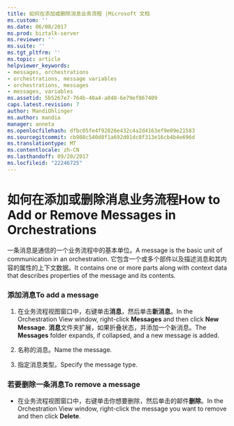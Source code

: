```yaml
---
title: 如何在添加或删除消息业务流程 |Microsoft 文档
ms.custom: ''
ms.date: 06/08/2017
ms.prod: biztalk-server
ms.reviewer: ''
ms.suite: ''
ms.tgt_pltfrm: ''
ms.topic: article
helpviewer_keywords:
- messages, orchestrations
- orchestrations, message variables
- orchestrations, messages
- messages, variables
ms.assetid: 5b5267e7-764b-40a4-a848-6e79ef867409
caps.latest.revision: 7
author: MandiOhlinger
ms.author: mandia
manager: anneta
ms.openlocfilehash: dfbc05fe4f92826e432c4a2d4163ef9e09e21583
ms.sourcegitcommit: cb908c540d8f1a692d01dc8f313e16cb4b4e696d
ms.translationtype: MT
ms.contentlocale: zh-CN
ms.lasthandoff: 09/20/2017
ms.locfileid: "22246725"
---
```

# <a name="how-to-add-or-remove-messages-in-orchestrations"></a><span data-ttu-id="70ea0-102">如何在添加或删除消息业务流程</span><span class="sxs-lookup"><span data-stu-id="70ea0-102">How to Add or Remove Messages in Orchestrations</span></span>
<span data-ttu-id="70ea0-103">一条消息是通信的一个业务流程中的基本单位。</span><span class="sxs-lookup"><span data-stu-id="70ea0-103">A message is the basic unit of communication in an orchestration.</span></span> <span data-ttu-id="70ea0-104">它包含一个或多个部件以及描述消息和其内容的属性的上下文数据。</span><span class="sxs-lookup"><span data-stu-id="70ea0-104">It contains one or more parts along with context data that describes properties of the message and its contents.</span></span>  
  
### <a name="to-add-a-message"></a><span data-ttu-id="70ea0-105">添加消息</span><span class="sxs-lookup"><span data-stu-id="70ea0-105">To add a message</span></span>  
  
1.  <span data-ttu-id="70ea0-106">在业务流程视图窗口中，右键单击**消息**，然后单击**新消息**。</span><span class="sxs-lookup"><span data-stu-id="70ea0-106">In the Orchestration View window, right-click **Messages** and then click **New Message**.</span></span> <span data-ttu-id="70ea0-107">**消息**文件夹扩展，如果折叠状态，并添加一个新消息。</span><span class="sxs-lookup"><span data-stu-id="70ea0-107">The **Messages** folder expands, if collapsed, and a new message is added.</span></span>  
  
2.  <span data-ttu-id="70ea0-108">名称的消息。</span><span class="sxs-lookup"><span data-stu-id="70ea0-108">Name the message.</span></span>  
  
3.  <span data-ttu-id="70ea0-109">指定消息类型。</span><span class="sxs-lookup"><span data-stu-id="70ea0-109">Specify the message type.</span></span>  
  
### <a name="to-remove-a-message"></a><span data-ttu-id="70ea0-110">若要删除一条消息</span><span class="sxs-lookup"><span data-stu-id="70ea0-110">To remove a message</span></span>  
  
-   <span data-ttu-id="70ea0-111">在业务流程视图窗口中，右键单击你想要删除，然后单击的邮件**删除**。</span><span class="sxs-lookup"><span data-stu-id="70ea0-111">In the Orchestration View window, right-click the message you want to remove and then click **Delete**.</span></span>